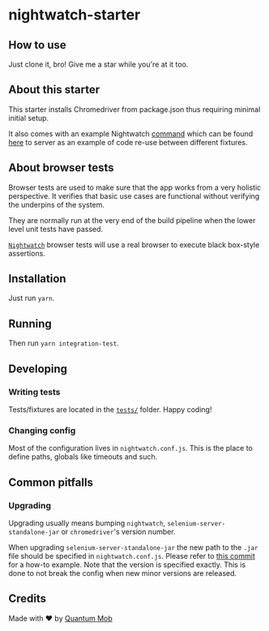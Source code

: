 # nightwatch-starter

## How to use
Just clone it, bro! Give me a star while you're at it too.

## About this starter
This starter installs Chromedriver from package.json thus requiring minimal initial setup.

It also comes with an example Nightwatch [command](http://nightwatchjs.org/guide#writing-custom-commands) which can be found [here](tests/commands/clickLinkContainingText.js) to server as an example of code re-use between different fixtures.

## About browser tests
Browser tests are used to make sure that the app works from a very holistic perspective.
It verifies that basic use cases are functional without verifying the underpins of the system.

They are normally run at the very end of the build pipeline when the lower level unit tests have passed.

[`Nightwatch`](http://nightwatchjs.org/gettingstarted) browser tests will use a real browser to execute black box-style assertions.


## Installation
Just run `yarn`.

## Running
Then run `yarn integration-test`.

## Developing
### Writing tests
Tests/fixtures are located in the [`tests/`](tests) folder. Happy coding!

### Changing config
Most of the configuration lives in `nightwatch.conf.js`.
This is the place to define paths, globals like timeouts and such.

## Common pitfalls

### Upgrading
Upgrading usually means bumping `nightwatch`, `selenium-server-standalone-jar`
or `chromedriver`'s version number.

When upgrading `selenium-server-standalone-jar` the new path
to the `.jar` file should be specified in `nightwatch.conf.js`.
Please refer to [this commit](https://github.com/Temagami/Arrowhead/commit/cbb9bce0106240bc33dc1cf2a424c7a832777440) for a how-to example.
Note that the version is specified exactly.
This is done to not break the config when new minor versions are released.

## Credits
Made with :heart: by [Quantum Mob](https://qmo.io)
